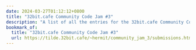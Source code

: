 ```yaml
---
date: 2024-03-27T01:12:12+0800
title: "32bit.cafe Community Code Jam #3"
description: "A list of all the entries for the 32bit.cafe Community Code Jam #3, celebrating its one-year anniversary! Such a joy to participate in and see everyone’s beautiful work."
bookmark_of:
  title: "32bit.cafe Community Code Jam #3"
  url: https://tilde.32bit.cafe/~hermit/community_jam_3/submissions.html
---
```


